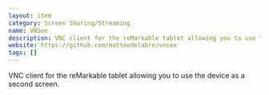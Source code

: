 ```yaml
---
layout: item
category: Screen Sharing/Streaming
name: VNSee
description: VNC client for the reMarkable tablet allowing you to use the device as a second screen.
website: https://github.com/matteodelabre/vnsee
tags: []
---
```


VNC client for the reMarkable tablet allowing you to use the device as a second screen.
